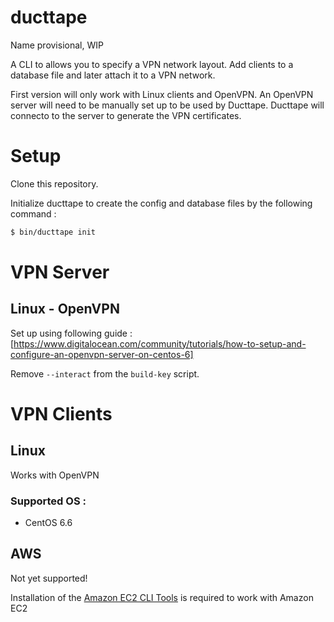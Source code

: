 # ducttape
Name provisional, WIP

A CLI to allows you to specify a VPN network layout. Add clients to a database file and later attach it to a VPN network.

First version will only work with Linux clients and OpenVPN. An OpenVPN server will need to be manually set up to be used by Ducttape. Ducttape will connecto to the server to generate the VPN certificates.

# Setup

Clone this repository.

Initialize ducttape to create the config and database files by the following command :

```bash
$ bin/ducttape init
```

# VPN Server

## Linux - OpenVPN

Set up using following guide : [https://www.digitalocean.com/community/tutorials/how-to-setup-and-configure-an-openvpn-server-on-centos-6]

Remove  ``--interact`` from the ``build-key`` script. 

# VPN Clients

## Linux

Works with OpenVPN

### Supported OS :

* CentOS 6.6

## AWS

Not yet supported!

Installation of the [Amazon EC2 CLI Tools](http://docs.aws.amazon.com/AWSEC2/latest/CommandLineReference/set-up-ec2-cli-linux.html) is required to work with Amazon EC2
